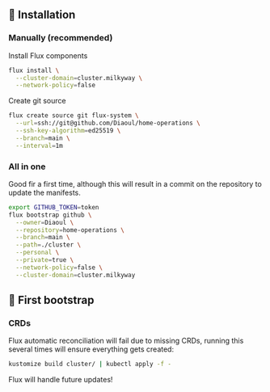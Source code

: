 ## :construction: Installation

### Manually (recommended)
Install Flux components
```bash
flux install \
  --cluster-domain=cluster.milkyway \
  --network-policy=false
```

Create git source
```bash
flux create source git flux-system \
  --url=ssh://git@github.com/Diaoul/home-operations \
  --ssh-key-algorithm=ed25519 \
  --branch=main \
  --interval=1m
```

### All in one
Good fir a first time, although this will result in a commit on the repository
to update the manifests.

```bash
export GITHUB_TOKEN=token
flux bootstrap github \
  --owner=Diaoul \
  --repository=home-operations \
  --branch=main \
  --path=./cluster \
  --personal \
  --private=true \
  --network-policy=false \
  --cluster-domain=cluster.milkyway
```

## :checkered_flag: First bootstrap
### CRDs
Flux automatic reconciliation will fail due to missing CRDs, running this
several times will ensure everything gets created:
```bash
kustomize build cluster/ | kubectl apply -f -
```

Flux will handle future updates!
